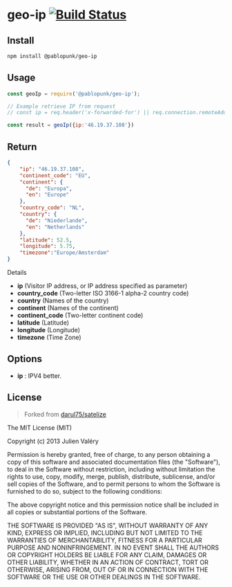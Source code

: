 # geo-ip [![Build Status](https://travis-ci.org/pablopunk/geo-ip.png?branch=master)](https://travis-ci.org/pablopunk/geo-ip)

## Install

```sh
npm install @pablopunk/geo-ip
```

## Usage

```javascript
const geoIp = require('@pablopunk/geo-ip');

// Example retrieve IP from request
// const ip = req.header('x-forwarded-for') || req.connection.remoteAddress;

const result = geoIp({ip:'46.19.37.108'})
```

## Return

```json
{
    "ip": "46.19.37.108",
    "continent_code": "EU",
    "continent": {
      "de": "Europa",
      "en": "Europe"
    },
    "country_code": "NL",
    "country": {
      "de": "Niederlande",
      "en": "Netherlands"
    },
    "latitude": 52.5,
    "longitude": 5.75,
    "timezone":"Europe/Amsterdam"
}
```

Details

- **ip** (Visitor IP address, or IP address specified as parameter)
- **country_code** (Two-letter ISO 3166-1 alpha-2 country code)
- **country** (Names of the country)
- **continent** (Names of the continent)
- **continent_code** (Two-letter continent code)
- **latitude** (Latitude)
- **longitude** (Longitude)
- **timezone** (Time Zone)

## Options

- **ip** : IPV4 better.

## License

> Forked from [darul75/satelize](https://github.com/darul75/satelize)

The MIT License (MIT)

Copyright (c) 2013 Julien Valéry

Permission is hereby granted, free of charge, to any person obtaining a copy
of this software and associated documentation files (the "Software"), to deal
in the Software without restriction, including without limitation the rights
to use, copy, modify, merge, publish, distribute, sublicense, and/or sell
copies of the Software, and to permit persons to whom the Software is
furnished to do so, subject to the following conditions:

The above copyright notice and this permission notice shall be included in
all copies or substantial portions of the Software.

THE SOFTWARE IS PROVIDED "AS IS", WITHOUT WARRANTY OF ANY KIND, EXPRESS OR
IMPLIED, INCLUDING BUT NOT LIMITED TO THE WARRANTIES OF MERCHANTABILITY,
FITNESS FOR A PARTICULAR PURPOSE AND NONINFRINGEMENT. IN NO EVENT SHALL THE
AUTHORS OR COPYRIGHT HOLDERS BE LIABLE FOR ANY CLAIM, DAMAGES OR OTHER
LIABILITY, WHETHER IN AN ACTION OF CONTRACT, TORT OR OTHERWISE, ARISING FROM,
OUT OF OR IN CONNECTION WITH THE SOFTWARE OR THE USE OR OTHER DEALINGS IN
THE SOFTWARE.
